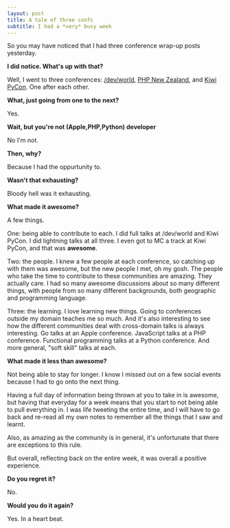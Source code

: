 ```yaml
---
layout: post
title: A tale of three confs
subtitle: I had a *very* busy week
---
```



So you may have noticed that I had three conference wrap-up posts yesterday. 

**I did notice. What's up with that?**

Well, I went to three conferences: [/dev/world](http://2015.devworld.com.au/), [PHP New Zealand](http://2015.phpconference.org.nz/), and [Kiwi PyCon](http://kiwi.pycon.org). One after each other. 

**What, just going from one to the next?**

Yes.

**Wait, but you're not (Apple,PHP,Python) developer**

No I'm not.

**Then, why?**

Because I had the oppurtunity to. 

**Wasn't that exhausting?**

Bloody hell was it exhausting. 

**What made it awesome?**

A few things. 

One: being able to contribute to each. I did full talks at /dev/world and Kiwi PyCon. I did lightning talks at all three. I even got to MC a track at Kiwi PyCon, and that was **awesome**.

Two: the people. I knew a few people at each conference, so catching up with them was awesome, but the new people I met, oh my gosh. The people who take the time to contribute to these communities are amazing. They actually care. I had so many awesome discussions about so many different things, with people from so many different backgrounds, both geographic and programming language. 

Three: the learning. I love learning new things. Going to conferences outside my domain teaches me so much. And it's also interesting to see how the different communities deal with cross-domain talks is always interesting. Go talks at an Apple conference. JavaScript talks at a PHP conference. Functional programming talks at a Python conference. And more general, "soft skill" talks at each. 

**What made it less than awesome?**

Not being able to stay for longer. I know I missed out on a few social events because I had to go onto the next thing. 

Having a full day of information being thrown at you to take in is awesome, but having that everyday for a week means that you start to not being able to pull everything in. I was life tweeting the entire time, and I will have to go back and re-read all my own notes to remember all the things that I saw and learnt. 

Also, as amazing as the community is in general, it's unfortunate that there are exceptions to this rule.

But overall, reflecting back on the entire week, it was overall a positive experience. 

**Do you regret it?**

No. 

**Would you do it again?**

Yes. In a heart beat. 


